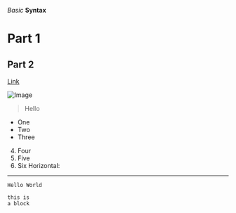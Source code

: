 *Basic*
**Syntax**
# Part 1
## Part 2
[Link](www.google.com)

![Image](https://static.vecteezy.com/packs/media/components/global/search-explore-nav/img/vectors/term-bg-1-666de2d941529c25aa511dc18d727160.jpg)
> Hello
* One
* Two
* Three
4. Four
5. Five
6. Six
Horizontal:
---
`Hello World`
```
this is 
a block
```

